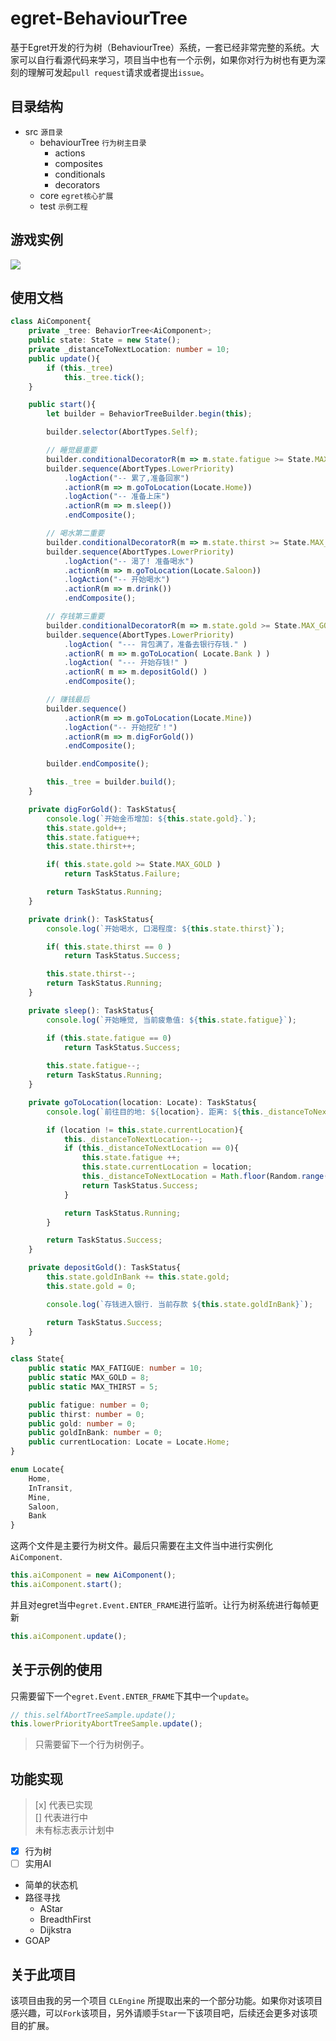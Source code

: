 # egret-BehaviourTree
基于Egret开发的行为树（BehaviourTree）系统，一套已经非常完整的系统。大家可以自行看源代码来学习，项目当中也有一个示例，如果你对行为树也有更为深刻的理解可发起`pull request`请求或者提出`issue`。

## 目录结构

- src `源目录`
  - behaviourTree   `行为树主目录`
    - actions
    - composites
    - conditionals
    - decorators
  - core    `egret核心扩展`
  - test    `示例工程`

## 游戏实例

![](sceenshot/sample.png)

## 使用文档

```typescript
class AiComponent{
    private _tree: BehaviorTree<AiComponent>;
    public state: State = new State();
    private _distanceToNextLocation: number = 10;
    public update(){
        if (this._tree)
            this._tree.tick();
    }

    public start(){
        let builder = BehaviorTreeBuilder.begin(this);

        builder.selector(AbortTypes.Self);

        // 睡觉最重要
        builder.conditionalDecoratorR(m => m.state.fatigue >= State.MAX_FATIGUE, false);
        builder.sequence(AbortTypes.LowerPriority)
            .logAction("-- 累了,准备回家")
            .actionR(m => m.goToLocation(Locate.Home))
            .logAction("-- 准备上床")
            .actionR(m => m.sleep())
            .endComposite();

        // 喝水第二重要
        builder.conditionalDecoratorR(m => m.state.thirst >= State.MAX_THIRST, false);
        builder.sequence(AbortTypes.LowerPriority)
            .logAction("-- 渴了! 准备喝水")
            .actionR(m => m.goToLocation(Locate.Saloon))
            .logAction("-- 开始喝水")
            .actionR(m => m.drink())
            .endComposite();

        // 存钱第三重要
        builder.conditionalDecoratorR(m => m.state.gold >= State.MAX_GOLD, false);
        builder.sequence(AbortTypes.LowerPriority)
            .logAction( "--- 背包满了，准备去银行存钱." )
            .actionR( m => m.goToLocation( Locate.Bank ) )
            .logAction( "--- 开始存钱!" )
            .actionR( m => m.depositGold() )
            .endComposite();

        // 赚钱最后
        builder.sequence()
            .actionR(m => m.goToLocation(Locate.Mine))
            .logAction("-- 开始挖矿！")
            .actionR(m => m.digForGold())
            .endComposite();

        builder.endComposite();

        this._tree = builder.build();
    }

    private digForGold(): TaskStatus{
        console.log(`开始金币增加: ${this.state.gold}.`);
        this.state.gold++;
        this.state.fatigue++;
        this.state.thirst++;

        if( this.state.gold >= State.MAX_GOLD )
            return TaskStatus.Failure;

        return TaskStatus.Running;
    }

    private drink(): TaskStatus{
        console.log(`开始喝水, 口渴程度: ${this.state.thirst}`);

        if( this.state.thirst == 0 )
            return TaskStatus.Success;

        this.state.thirst--;
        return TaskStatus.Running;
    }

    private sleep(): TaskStatus{
        console.log(`开始睡觉, 当前疲惫值: ${this.state.fatigue}`);

        if (this.state.fatigue == 0)
            return TaskStatus.Success;
        
        this.state.fatigue--;
        return TaskStatus.Running;
    }

    private goToLocation(location: Locate): TaskStatus{
        console.log(`前往目的地: ${location}. 距离: ${this._distanceToNextLocation}`);

        if (location != this.state.currentLocation){
            this._distanceToNextLocation--; 
            if (this._distanceToNextLocation == 0){
                this.state.fatigue ++;
                this.state.currentLocation = location;
                this._distanceToNextLocation = Math.floor(Random.range(2, 8));
                return TaskStatus.Success;
            }

            return TaskStatus.Running;
        }

        return TaskStatus.Success;
    }

    private depositGold(): TaskStatus{
        this.state.goldInBank += this.state.gold;
        this.state.gold = 0;

        console.log(`存钱进入银行. 当前存款 ${this.state.goldInBank}`);

        return TaskStatus.Success;
    }
}
```

```typescript
class State{
    public static MAX_FATIGUE: number = 10;
    public static MAX_GOLD = 8;
    public static MAX_THIRST = 5;

    public fatigue: number = 0;
    public thirst: number = 0;
    public gold: number = 0;
    public goldInBank: number = 0;
    public currentLocation: Locate = Locate.Home;
}

enum Locate{
    Home,
    InTransit,
    Mine,
    Saloon,
    Bank
}
```

这两个文件是主要行为树文件。最后只需要在主文件当中进行实例化 `AiComponent`. 

```typescript
this.aiComponent = new AiComponent();
this.aiComponent.start();
```

并且对egret当中`egret.Event.ENTER_FRAME`进行监听。让行为树系统进行每帧更新

```typescript
this.aiComponent.update();
```

## 关于示例的使用

只需要留下一个`egret.Event.ENTER_FRAME`下其中一个`update`。

```typescript
// this.selfAbortTreeSample.update();
this.lowerPriorityAbortTreeSample.update();
```

> 只需要留下一个行为树例子。

## 功能实现

> [x] 代表已实现  
[] 代表进行中  
未有标志表示计划中

- [x] 行为树
- [ ] 实用AI
- 简单的状态机
- 路径寻找
  - AStar
  - BreadthFirst
  - Dijkstra
- GOAP

## 关于此项目

该项目由我的另一个项目 `CLEngine` 所提取出来的一个部分功能。如果你对该项目感兴趣，可以`Fork`该项目，另外请顺手`Star`一下该项目吧，后续还会更多对该项目的扩展。
